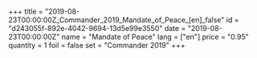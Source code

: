 +++
title = "2019-08-23T00:00:00Z_Commander_2019_Mandate_of_Peace_[en]_false"
id = "d243055f-892e-4042-9694-13d5e99e3550"
date = "2019-08-23T00:00:00Z"
name = "Mandate of Peace"
lang = ["en"]
price = "0.95"
quantity = 1
foil = false
set = "Commander 2019"
+++
